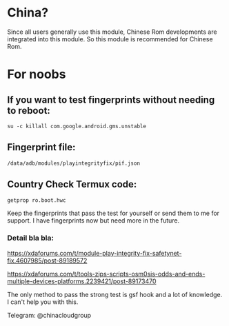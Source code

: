 # China?

Since all users generally use this module, Chinese Rom developments are integrated into this module. So this module is recommended for Chinese Rom.

# For noobs

## If you want to test fingerprints without needing to reboot:
```su -c killall com.google.android.gms.unstable```

## Fingerprint file:
```/data/adb/modules/playintegrityfix/pif.json```

## Country Check Termux code:
```getprop ro.boot.hwc```

Keep the fingerprints that pass the test for yourself or send them to me for support. I have fingerprints now but need more in the future.

### Detail bla bla:

https://xdaforums.com/t/module-play-integrity-fix-safetynet-fix.4607985/post-89189572

https://xdaforums.com/t/tools-zips-scripts-osm0sis-odds-and-ends-multiple-devices-platforms.2239421/post-89173470

The only method to pass the strong test is gsf hook and a lot of knowledge. I can't help you with this.

Telegram: @chinacloudgroup
